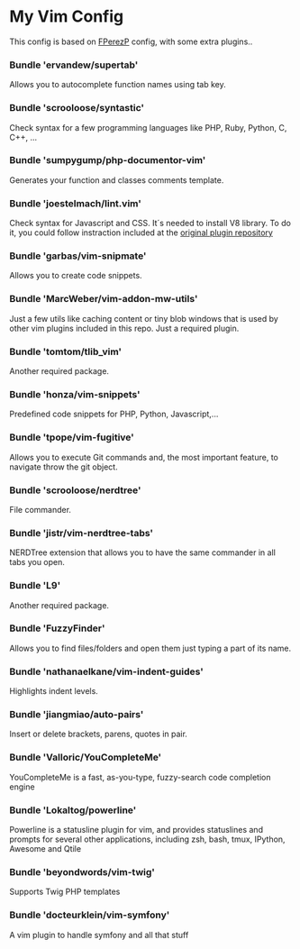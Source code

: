 # My Vim Config

This config is based on [FPerezP](https://github.com/FPerezP) config, with some extra plugins..

### Bundle 'ervandew/supertab'
Allows you to autocomplete function names using tab key.

### Bundle 'scrooloose/syntastic'
Check syntax for a few programming languages like PHP, Ruby, Python, C, C++, ...

### Bundle 'sumpygump/php-documentor-vim'
Generates your function and classes comments template.

### Bundle 'joestelmach/lint.vim'
Check syntax for Javascript and CSS. It´s needed to install V8 library. To do it, you could follow instraction included at the [original plugin repository](https://github.com/joestelmach/lint.vim)

### Bundle 'garbas/vim-snipmate'
Allows you to create code snippets.

### Bundle 'MarcWeber/vim-addon-mw-utils'
Just a few utils like caching  content or tiny blob windows that is used by other vim plugins included in this repo. Just a required plugin.

### Bundle 'tomtom/tlib_vim'
Another required package.

### Bundle 'honza/vim-snippets'
Predefined code snippets for PHP, Python, Javascript,...

### Bundle 'tpope/vim-fugitive'
Allows you to execute Git commands and, the most important feature, to navigate throw the git object.

### Bundle 'scrooloose/nerdtree'
File commander.

### Bundle 'jistr/vim-nerdtree-tabs'
NERDTree extension that allows you to have the same commander in all tabs you open.

### Bundle 'L9'
Another required package.

### Bundle 'FuzzyFinder'
Allows you to find files/folders and open them just typing a part of its name.

### Bundle 'nathanaelkane/vim-indent-guides'
Highlights indent levels.

### Bundle 'jiangmiao/auto-pairs'
Insert or delete brackets, parens, quotes in pair.

### Bundle 'Valloric/YouCompleteMe' 
YouCompleteMe is a fast, as-you-type, fuzzy-search code completion engine

### Bundle 'Lokaltog/powerline'
Powerline is a statusline plugin for vim, and provides statuslines and prompts for several other applications, including zsh, bash, tmux, IPython, Awesome and Qtile

### Bundle 'beyondwords/vim-twig'
Supports Twig PHP templates

### Bundle 'docteurklein/vim-symfony'
A vim plugin to handle symfony and all that stuff

